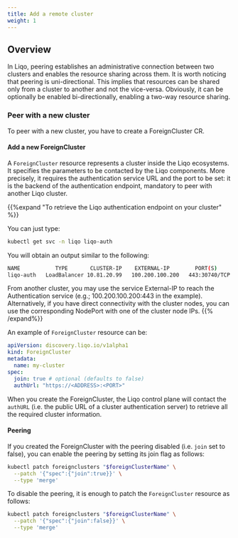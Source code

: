 ```yaml
---
title: Add a remote cluster 
weight: 1
---
```


## Overview

In Liqo, peering establishes an administrative connection between two clusters and enables the resource sharing across them.
It is worth noticing that peering is uni-directional. This implies that resources can be shared only from a cluster to another and not the vice-versa. Obviously, it can be optionally be enabled bi-directionally, enabling a two-way resource sharing.

### Peer with a new cluster

To peer with a new cluster, you have to create a ForeignCluster CR.

#### Add a new ForeignCluster 

A `ForeignCluster` resource represents a cluster inside the Liqo ecosystems. It specifies the parameters to be contacted by the Liqo components. More precisely, it requires the authentication service URL and the port to be set: it is the backend of the
authentication endpoint, mandatory to peer with another Liqo cluster.


{{%expand "To retrieve the Liqo authentication endpoint on your cluster" %}}

You can just type:

```bash
kubectl get svc -n liqo liqo-auth
```

You will obtain an output similar to the following:

```bash
NAME           TYPE       CLUSTER-IP    EXTERNAL-IP        PORT(S)        AGE
liqo-auth   LoadBalancer 10.81.20.99   100.200.100.200   443:30740/TCP   2m7s
```

From another cluster, you may use the service External-IP to reach the Authentication service (e.g.; 100.200.100.200:443 in the example). Alternatively, if you have direct connectivity with the cluster nodes, you can use the corresponding NodePort with one of the cluster node IPs.
{{% /expand%}}

An example of `ForeignCluster` resource can be:

```yaml
apiVersion: discovery.liqo.io/v1alpha1
kind: ForeignCluster
metadata:
  name: my-cluster
spec:
  join: true # optional (defaults to false)
  authUrl: "https://<ADDRESS>:<PORT>"
```

When you create the ForeignCluster, the Liqo control plane will contact the `authURL` (i.e. the public URL of a cluster
authentication server) to retrieve all the required cluster information.

#### Peering

If you created the ForeignCluster with the peering disabled (i.e. `join` set to false), you can enable the peering by setting its join flag as follows:

```bash
kubectl patch foreignclusters "$foreignClusterName" \
  --patch '{"spec":{"join":true}}' \
  --type 'merge'
```

To disable the peering, it is enough to patch the `ForeignCluster` resource as follows:

```bash
kubectl patch foreignclusters "$foreignClusterName" \
  --patch '{"spec":{"join":false}}' \
  --type 'merge'
```
